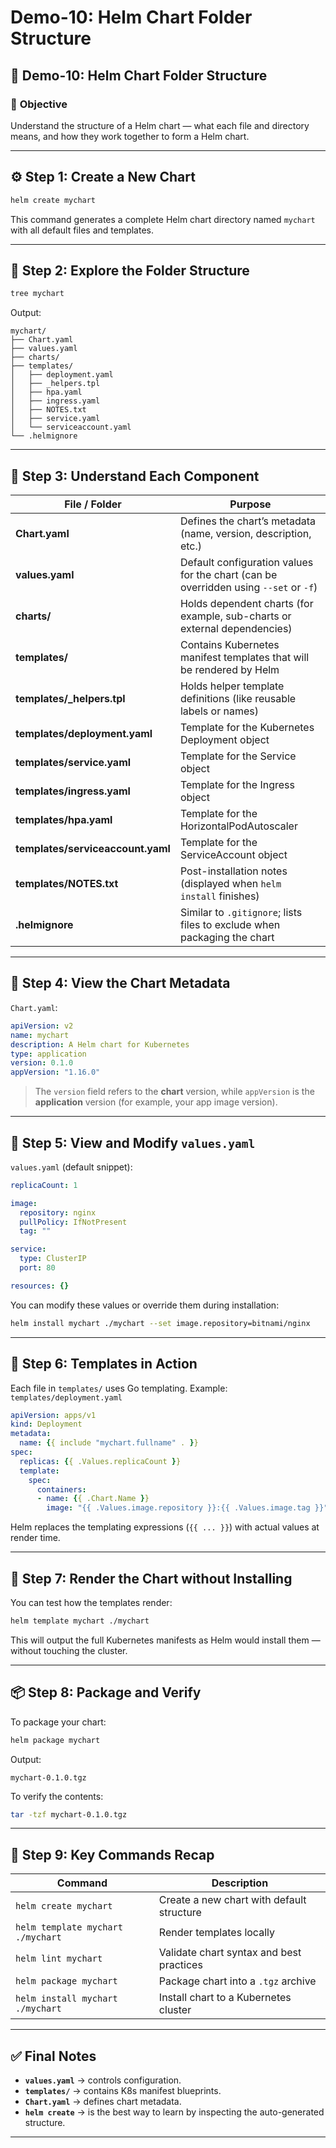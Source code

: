 # **Demo-10: Helm Chart Folder Structure** 

## 🧩 **Demo-10: Helm Chart Folder Structure**

### 🎯 **Objective**

Understand the structure of a Helm chart — what each file and directory means, and how they work together to form a Helm chart.

---

## ⚙️ **Step 1: Create a New Chart**

```bash
helm create mychart
```

This command generates a complete Helm chart directory named `mychart` with all default files and templates.

---

## 📁 **Step 2: Explore the Folder Structure**

```bash
tree mychart
```

Output:

```
mychart/
├── Chart.yaml
├── values.yaml
├── charts/
├── templates/
│   ├── deployment.yaml
│   ├── _helpers.tpl
│   ├── hpa.yaml
│   ├── ingress.yaml
│   ├── NOTES.txt
│   ├── service.yaml
│   └── serviceaccount.yaml
└── .helmignore
```

---

## 📘 **Step 3: Understand Each Component**

| File / Folder                     | Purpose                                                                              |
| --------------------------------- | ------------------------------------------------------------------------------------ |
| **Chart.yaml**                    | Defines the chart’s metadata (name, version, description, etc.)                      |
| **values.yaml**                   | Default configuration values for the chart (can be overridden using `--set` or `-f`) |
| **charts/**                       | Holds dependent charts (for example, sub-charts or external dependencies)            |
| **templates/**                    | Contains Kubernetes manifest templates that will be rendered by Helm                 |
| **templates/_helpers.tpl**        | Holds helper template definitions (like reusable labels or names)                    |
| **templates/deployment.yaml**     | Template for the Kubernetes Deployment object                                        |
| **templates/service.yaml**        | Template for the Service object                                                      |
| **templates/ingress.yaml**        | Template for the Ingress object                                                      |
| **templates/hpa.yaml**            | Template for the HorizontalPodAutoscaler                                             |
| **templates/serviceaccount.yaml** | Template for the ServiceAccount object                                               |
| **templates/NOTES.txt**           | Post-installation notes (displayed when `helm install` finishes)                     |
| **.helmignore**                   | Similar to `.gitignore`; lists files to exclude when packaging the chart             |

---

## 🧠 **Step 4: View the Chart Metadata**

`Chart.yaml`:

```yaml
apiVersion: v2
name: mychart
description: A Helm chart for Kubernetes
type: application
version: 0.1.0
appVersion: "1.16.0"
```

> The `version` field refers to the **chart** version, while `appVersion` is the **application** version (for example, your app image version).

---

## 🧾 **Step 5: View and Modify `values.yaml`**

`values.yaml` (default snippet):

```yaml
replicaCount: 1

image:
  repository: nginx
  pullPolicy: IfNotPresent
  tag: ""

service:
  type: ClusterIP
  port: 80

resources: {}
```

You can modify these values or override them during installation:

```bash
helm install mychart ./mychart --set image.repository=bitnami/nginx
```

---

## 🧩 **Step 6: Templates in Action**

Each file in `templates/` uses Go templating.
Example: `templates/deployment.yaml`

```yaml
apiVersion: apps/v1
kind: Deployment
metadata:
  name: {{ include "mychart.fullname" . }}
spec:
  replicas: {{ .Values.replicaCount }}
  template:
    spec:
      containers:
      - name: {{ .Chart.Name }}
        image: "{{ .Values.image.repository }}:{{ .Values.image.tag }}"
```

Helm replaces the templating expressions (`{{ ... }}`) with actual values at render time.

---

## 🧱 **Step 7: Render the Chart without Installing**

You can test how the templates render:

```bash
helm template mychart ./mychart
```

This will output the full Kubernetes manifests as Helm would install them — without touching the cluster.

---

## 📦 **Step 8: Package and Verify**

To package your chart:

```bash
helm package mychart
```

Output:

```
mychart-0.1.0.tgz
```

To verify the contents:

```bash
tar -tzf mychart-0.1.0.tgz
```

---

## 🧾 **Step 9: Key Commands Recap**

| Command                           | Description                               |
| --------------------------------- | ----------------------------------------- |
| `helm create mychart`             | Create a new chart with default structure |
| `helm template mychart ./mychart` | Render templates locally                  |
| `helm lint mychart`               | Validate chart syntax and best practices  |
| `helm package mychart`            | Package chart into a `.tgz` archive       |
| `helm install mychart ./mychart`  | Install chart to a Kubernetes cluster     |

---

## ✅ **Final Notes**

* **`values.yaml`** → controls configuration.
* **`templates/`** → contains K8s manifest blueprints.
* **`Chart.yaml`** → defines chart metadata.
* **`helm create`** → is the best way to learn by inspecting the auto-generated structure.

---
